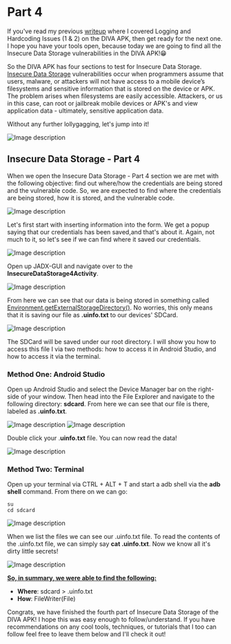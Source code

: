 # Part 4
If you've read my previous [writeup](https://dev.to/christinecdev/android-pentesting-writeup-for-the-diva-insecure-logging-and-hardcoding-issues-for-parrot-os-1mo1) where I covered Logging and Hardcoding Issues (1 & 2) on the DIVA APK, then get ready for the next one. I hope you have your tools open, because today we are going to find all the Insecure Data Storage vulnerabilities in the DIVA APK!😁

So the DIVA APK has four sections to test for Insecure Data Storage. [Insecure Data Storage](https://owasp.org/www-project-mobile-top-10/2016-risks/m2-insecure-data-storage) vulnerabilities occur when programmers assume that users, malware, or attackers will not have access to a mobile device’s filesystems and sensitive information that is stored on the device or APK. The problem arises when filesystems are easily accessible. Attackers, or us in this case, can root or jailbreak mobile devices or APK's and view application data - ultimately, sensitive application data.

Without any further lollygagging, let's jump into it!

![Image description](https://media.giphy.com/media/0DYipdNqJ5n4GYATKL/giphy.gif)

## Insecure Data Storage - Part 4
When we open the Insecure Data Storage - Part 4 section we are met with the following objective: find out where/how the credentials are being stored and the vulnerable code. So, we are expected to find where the credentials are being stored, how it is stored, and the vulnerable code.

![Image description](https://dev-to-uploads.s3.amazonaws.com/uploads/articles/8h8f06ufjmfy9fzjwjph.png)

Let's first start with inserting information into the form. We get a popup saying that our credentials has been saved,and that's about it. Again, not much to it, so let's see if we can find where it saved our credentials.

![Image description](https://dev-to-uploads.s3.amazonaws.com/uploads/articles/eri6pxldfvbg87xtlwdt.png)
 
Open up JADX-GUI and navigate over to the **InsecureDataStorage4Activity**. 

![Image description](https://dev-to-uploads.s3.amazonaws.com/uploads/articles/315najz6o96dwiwtfjad.png)

From here we can see that our data is being stored in something called [Environment.getExternalStorageDirectory()](https://developer.android.com/reference/android/os/Environment). No worries, this only means that it is saving our file as **.uinfo.txt** to our devices' SDCard. 

![Image description](https://dev-to-uploads.s3.amazonaws.com/uploads/articles/t9ox9bz94gsmhnfi4n3q.png)

The SDCard will be saved under our root directory. I will show you how to access this file I via two methods: how to access it in Android Studio, and how to access it via the terminal.

### Method One: Android Studio
Open up Android Studio and select the Device Manager bar on the right-side of your window. Then head into the File Explorer and navigate to the following directory: **sdcard**. From here we can see that our file is there, labeled as **.uinfo.txt**.

![Image description](https://dev-to-uploads.s3.amazonaws.com/uploads/articles/tok51p2d77sql9h2d8bc.png)
![Image description](https://dev-to-uploads.s3.amazonaws.com/uploads/articles/0l86fx6s53tiuu45xij2.png)
  
Double click your .**uinfo.txt** file. You can now read the data!

![Image description](https://dev-to-uploads.s3.amazonaws.com/uploads/articles/hpc5i4bzowu8wqnr0ddb.png)
 
### Method Two: Terminal
Open up your terminal via CTRL + ALT + T and start a adb shell via the **adb shell** command. From there on we can go:
```
su
cd sdcard
```

![Image description](https://dev-to-uploads.s3.amazonaws.com/uploads/articles/m5rhezug0vdlqruhpdhc.png)
 
When we list the files we can see our .uinfo.txt file. To read the contents of the .uinfo.txt file, we can simply say **cat .uinfo.txt**. Now we know all it's dirty little secrets!

![Image description](https://dev-to-uploads.s3.amazonaws.com/uploads/articles/o32a5mhbc1b1b27jiy3v.png)

**<u>So, in summary, we were able to find the following:</u>**
- **Where**: sdcard > .uinfo.txt
- **How**: FileWriter(File)

Congrats, we have finished the fourth part of Insecure Data Storage of the DIVA APK! I hope this was easy enough to follow/understand. If you have recommendations on any cool tools, techniques, or tutorials that I too can follow feel free to leave them below and I'll check it out!


  






  





